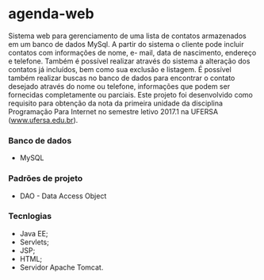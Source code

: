 # agenda-web
Sistema web para gerenciamento de uma lista de contatos armazenados em um banco de dados MySql.
A partir do sistema o cliente pode incluir contatos com informações de nome, e- mail, data de nascimento, endereço e telefone. Também é possível realizar através do sistema a alteração dos contatos já incluídos, bem como sua exclusão e listagem. É possível também realizar buscas no banco de dados para encontrar o contato desejado através do nome ou telefone, informações que podem ser fornecidas completamente ou parciais. Este projeto foi desenvolvido como requisito para obtenção da nota da primeira unidade da disciplina Programação Para Internet no semestre letivo 2017.1 na UFERSA (www.ufersa.edu.br).

### Banco de dados
* MySQL

### Padrões de projeto
* DAO - Data Access Object

### Tecnlogias
* Java EE;
* Servlets;
* JSP;
* HTML;
* Servidor Apache Tomcat.
